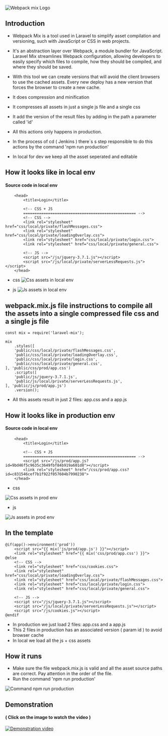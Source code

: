 ![Webpack mix Logo](https://jgomes.site/images/cs/webpackmix.png)

## Introduction

- Webpack Mix is a tool used in Laravel to simplify asset compilation and versioning, such with JavaScript or CSS in web projects. 

- It's an abstraction layer over Webpack, a module bundler for JavaScript. Laravel Mix streamlines Webpack configuration, allowing developers to easily specify which files to compile, how they should be compiled, and where they should be saved.

- With this tool we can create versions that will avoid the client browsers to use the cached assets. Every new deploy has a new version that forces the browser to create a new cache.

- It does compression and minification

- It compresses all assets in just a single js file and a single css

- It add the version of the result files by adding in the path a parameter called 'id'

- All this actions only happens in production. 

- In the process of cd ( Jenkins ) there´s s step responsible to do this actions by the command 'npm run production'

- In local for dev we keep all the asset seperated and editable

## How it looks like in local env
#### Source code in local env
```
    <head>
        <title>Login</title>

        <!-- CSS + JS
        ================================================== -->
        <!-- CSS -->
        <link rel="stylesheet" href="css/local/private/flashMessages.css">
        <link rel="stylesheet" href="css/local/private/loadingOverlay.css">
        <link rel="stylesheet" href="css/local/private/login.css">
        <link rel="stylesheet" href="css/local/private/general.css">

        <!-- JS -->
        <script src="/js/jquery-3.7.1.js"></script>
        <script src="/js/local/private/serverLessRequests.js"></script>
    </head>
```
- css
![Css assets in local env](https://jgomes.site/images/cs/webpackmix/css-local.png)

- js
![Js assets in local env](https://jgomes.site/images/cs/webpackmix/js-local.png)

## webpack.mix.js file instructions to compile all the assets into a single compressed file css and a single js file
```
const mix = require('laravel-mix');

mix
    .styles([
    'public/css/local/private/flashMessages.css',
    'public/css/local/private/loadingOverlay.css',
    'public/css/local/private/login.css',
    'public/css/local/private/general.css',
], 'public/css/prod/app.css')
    .scripts([
    'public/js/jquery-3.7.1.js',
    'public/js/local/private/serverLessRequests.js',
], 'public/js/prod/app.js')
    .version();
```

- All this assets result in just 2 files: app.css and a app.js

## How it looks like in production env
#### Source code in local env
```
    <head>
        <title>Login</title>

        <!-- CSS + JS
        ================================================== -->
        <script src="/js/prod/app.js?id=9bd46f5c9635c3649fbf84b919a601d8"></script>
        <link rel="stylesheet" href="/css/prod/app.css?id=c831546cef7b1f922f057604b7990238">
    </head>
```
- css

![Css assets in prod env](https://jgomes.site/images/cs/webpackmix/css-prod.png)

- js

![Js assets in prod env](https://jgomes.site/images/cs/webpackmix/js-prod.png)


## In the template
```
@if(app()->environment('prod'))
    <script src="{{ mix('js/prod/app.js') }}"></script>
    <link rel="stylesheet" href="{{ mix('css/prod/app.css') }}">
@else
    <!-- CSS -->
    <link rel="stylesheet" href="css/cookies.css">
    <link rel="stylesheet" href="css/local/private/loadingOverlay.css">
    <link rel="stylesheet" href="css/local/private/flashMessages.css">
    <link rel="stylesheet" href="css/local/private/login.css">
    <link rel="stylesheet" href="css/local/private/general.css">

    <!-- JS -->
    <script src="/js/jquery-3.7.1.js"></script>
    <script src="/js/local/private/serverLessRequests.js"></script>
    <script src="/js/cookies.js"></script>
@endif
```
- In production we just load 2 files: app.css and a app.js
- This 2 files in production has an associated version ( param id ) to avoid browser cache
- In local we load all the js + css assets

## How it runs

- Make sure the file webpack.mix.js is valid and all the asset source paths are correct. Pay attention in the order of the file.
- Run the command 'npm run production'

![Command npm run production](https://jgomes.site/images/cs/webpackmix/cmd.png)

## Demonstration
#### ( Click on the image to watch the video )
[![Demonstration video](https://jgomes.site/images/cs/git-branch-protection-video-thumbnail.jpg)](http://www.youtube.com/watch?v=yzSoEaQDNF8)
